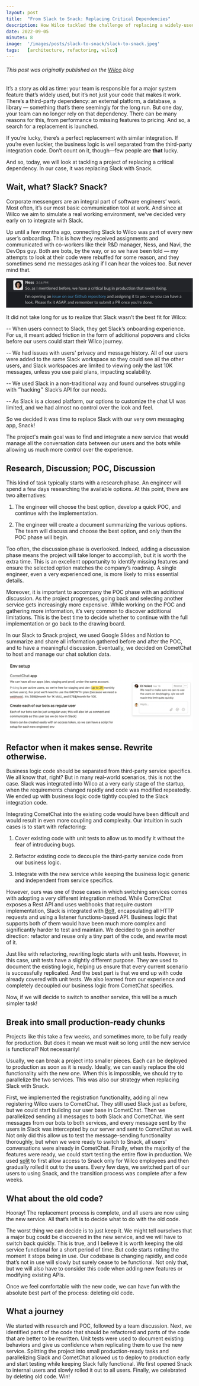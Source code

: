 ```yaml
---
layout: post
title:  "From Slack to Snack: Replacing Critical Dependencies"
description: How Wilco tackled the challenge of replacing a widely-used third-party dependency
date: 2022-09-05
minutes: 8
image:  '/images/posts/slack-to-snack/slack-to-snack.jpeg'
tags:   [architecture, refactoring, wilco]
---
```


 ###### *This post was originally published on the [Wilco](https://www.trywilco.com/blog) blog*

It’s a story as old as time: your team is responsible for a major system feature that’s widely used, but it’s not just your code that makes it work. There’s a third-party dependency: an external platform, a database, a library — something that’s there seemingly for the long run. But one day, your team can no longer rely on that dependency. There can be many reasons for this, from performance to missing features to pricing. And so, a search for a replacement is launched. 

If you’re lucky, there’s a perfect replacement with similar integration. If you’re even luckier, the business logic is well separated from the third-party integration code. Don’t count on it, though—few people are **that** lucky. 

And so, today, we will look at tackling a project of replacing a critical dependency. In our case, it was replacing Slack with Snack. 

## Wait, what? Slack? Snack?
Corporate messengers are an integral part of software engineers’ work. Most often, it’s our most basic communication tool at work. And since at Wilco we aim to simulate a real working environment, we’ve decided very early on to integrate with Slack. 

Up until a few months ago, connecting Slack to Wilco was part of every new user’s onboarding. This is how they received assignments and communicated with co-workers like their R&D manager, Ness, and Navi, the DevOps guy. Both are bots, by the way, or so we have been told — my attempts to look at their code were rebuffed for some reason, and they sometimes send me messages asking if I can hear the voices too. But never mind that. 

![ness](/images/posts/slack-to-snack/ness.png)

It did not take long for us to realize that Slack wasn’t the best fit for Wilco:

-- When users connect to Slack, they get Slack’s onboarding experience. For us, it meant added friction in the form of additional popovers and clicks before our users could start their Wilco journey.

-- We had issues with users' privacy and message history. All of our users were added to the same Slack workspace so they could see all the other users, and Slack workspaces are limited to viewing only the last 10K messages, unless you use paid plans, impacting scalability.

-- We used Slack in a non-traditional way and found ourselves struggling with ״hacking״ Slack’s API for our needs.

-- As Slack is a closed platform, our options to customize the chat UI was limited, and we had almost no control over the look and feel.

So we decided it was time to replace Slack with our very own messaging app, Snack!

The project's main goal was to find and integrate a new service that would manage all the conversation data between our users and the bots while allowing us much more control over the experience.

## Research, Discussion; POC, Discussion
This kind of task typically starts with a research phase. An engineer will spend a few days researching the available options. At this point, there are two alternatives:

1. The engineer will choose the best option, develop a quick POC, and continue with the implementation.

2. The engineer will create a document summarizing the various options. The team will discuss and choose the best option, and only then the POC phase will begin.

Too often, the discussion phase is overlooked. Indeed, adding a discussion phase means the project will take longer to accomplish, but it is worth the extra time. This is an excellent opportunity to identify missing features and ensure the selected option matches the company’s roadmap. A single engineer, even a very experienced one, is more likely to miss essential details.

Moreover, it is important to accompany the POC phase with an additional discussion. As the project progresses, going back and selecting another service gets increasingly more expensive. While working on the POC and gathering more information, it’s very common to discover additional limitations. This is the best time to decide whether to continue with the full implementation or go back to the drawing board.

In our Slack to Snack project, we used Google Slides and Notion to summarize and share all information gathered before and after the POC, and to have a meaningful discussion. Eventually, we decided on CometChat to host and manage our chat solution data.

![notion](/images/posts/slack-to-snack/notion.png)

## Refactor when it makes sense. Rewrite otherwise.
Business logic code should be separated from third-party service specifics. We all know that, right? But in many real-world scenarios, this is not the case. Slack was integrated into Wilco at a very early stage of the startup, when the requirements changed rapidly and code was modified repeatedly. We ended up with business logic code tightly coupled to the Slack integration code.

Integrating CometChat into the existing code would have been difficult and would result in even more coupling and complexity. Our intuition in such cases is to start with refactoring:

1. Cover existing code with unit tests to allow us to modify it without the fear of introducing bugs.

2. Refactor existing code to decouple the third-party service code from our business logic.

3. Integrate with the new service while keeping the business logic generic and independent from service specifics.

However, ours was one of those cases in which switching services comes with adopting a very different integration method. While CometChat exposes a Rest API and uses webhooks that require custom implementation, Slack is integrated with [Bolt](https://api.slack.com/tools/bolt), encapsulating all HTTP requests and using a listener functions-based API. Business logic that supports both of them would have been much more complex and significantly harder to test and maintain. We decided to go in another direction: refactor and reuse only a tiny part of the code, and rewrite most of it.

Just like with refactoring, rewriting logic starts with unit tests. However, in this case, unit tests have a slightly different purpose. They are used to document the existing logic, helping us ensure that every current scenario is successfully replicated. And the best part is that we end up with code already covered with unit tests. We also learned from our experience and completely decoupled our business logic from CometChat specifics.

Now, if we will decide to switch to another service, this will be a much simpler task!

## Break into small production-ready chunks
Projects like this take a few weeks, and sometimes more, to be fully ready for production. But does it mean we must wait so long until the new service is functional? Not necessarily!

Usually, we can break a project into smaller pieces. Each can be deployed to production as soon as it is ready. Ideally, we can easily replace the old functionality with the new one. When this is impossible, we should try to parallelize the two services. This was also our strategy when replacing Slack with Snack.

First, we implemented the registration functionality, adding all new registering Wilco users to CometChat. They still used Slack just as before, but we could start building our user base in CometChat. Then we parallelized sending all messages to both Slack and CometChat. We sent messages from our bots to both services, and every message sent by the users in Slack was intercepted by our server and sent to CometChat as well. Not only did this allow us to test the message-sending functionality thoroughly, but when we were ready to switch to Snack, all users’ conversations were already in CometChat. Finally, when the majority of the features were ready, we could start testing the entire flow in production. We used [split](https://www.split.io/) to first allow access to Snack only for Wilco employees and then gradually rolled it out to the users. Every few days, we switched part of our users to using Snack, and the transition process was complete after a few weeks.

## What about the old code?
Hooray! The replacement process is complete, and all users are now using the new service. All that’s left is to decide what to do with the old code.

The worst thing we can decide is to just keep it. We might tell ourselves that a major bug could be discovered in the new service, and we will have to switch back quickly. This is true, and I believe it is worth keeping the old service functional for a short period of time. But code starts rotting the moment it stops being in use. Our codebase is changing rapidly, and code that’s not in use will slowly but surely cease to be functional. Not only that, but we will also have to consider this code when adding new features or modifying existing APIs.

Once we feel comfortable with the new code, we can have fun with the absolute best part of the process: deleting old code.

## What a journey
We started with research and POC, followed by a team discussion. Next, we identified parts of the code that should be refactored and parts of the code that are better to be rewritten. Unit tests were used to document existing behaviors and give us confidence when replicating them to use the new service. Splitting the project into small production-ready tasks and parallelizing Slack and CometChat allowed us to deploy to production early and start testing while keeping Slack fully functional. We first opened Snack to internal users and slowly rolled it out to all users. Finally, we celebrated by deleting old code. Win!

